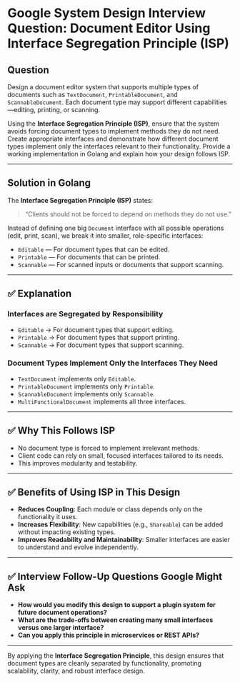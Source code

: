 # Google System Design Interview Question: Document Editor Using Interface Segregation Principle (ISP)

## Question

Design a document editor system that supports multiple types of documents such as `TextDocument`, `PrintableDocument`, and `ScannableDocument`. Each document type may support different capabilities—editing, printing, or scanning.

Using the **Interface Segregation Principle (ISP)**, ensure that the system avoids forcing document types to implement methods they do not need. Create appropriate interfaces and demonstrate how different document types implement only the interfaces relevant to their functionality. Provide a working implementation in Golang and explain how your design follows ISP.

---

## Solution in Golang

The **Interface Segregation Principle (ISP)** states:

> “Clients should not be forced to depend on methods they do not use.”

Instead of defining one big `Document` interface with all possible operations (edit, print, scan), we break it into smaller, role-specific interfaces:

- `Editable` — For document types that can be edited.
- `Printable` — For documents that can be printed.
- `Scannable` — For scanned inputs or documents that support scanning.

---

## ✅ Explanation

### Interfaces are Segregated by Responsibility

- `Editable` → For document types that support editing.
- `Printable` → For document types that support printing.
- `Scannable` → For document types that support scanning.

### Document Types Implement Only the Interfaces They Need

- `TextDocument` implements only `Editable`.
- `PrintableDocument` implements only `Printable`.
- `ScannableDocument` implements only `Scannable`.
- `MultiFunctionalDocument` implements all three interfaces.

---

## ✅ Why This Follows ISP

- No document type is forced to implement irrelevant methods.
- Client code can rely on small, focused interfaces tailored to its needs.
- This improves modularity and testability.

---

## ✅ Benefits of Using ISP in This Design

- **Reduces Coupling**: Each module or class depends only on the functionality it uses.
- **Increases Flexibility**: New capabilities (e.g., `Shareable`) can be added without impacting existing types.
- **Improves Readability and Maintainability**: Smaller interfaces are easier to understand and evolve independently.

---

## ✅ Interview Follow-Up Questions Google Might Ask

- **How would you modify this design to support a plugin system for future document operations?**
- **What are the trade-offs between creating many small interfaces versus one larger interface?**
- **Can you apply this principle in microservices or REST APIs?**

---

By applying the **Interface Segregation Principle**, this design ensures that document types are cleanly separated by functionality, promoting scalability, clarity, and robust interface design.
